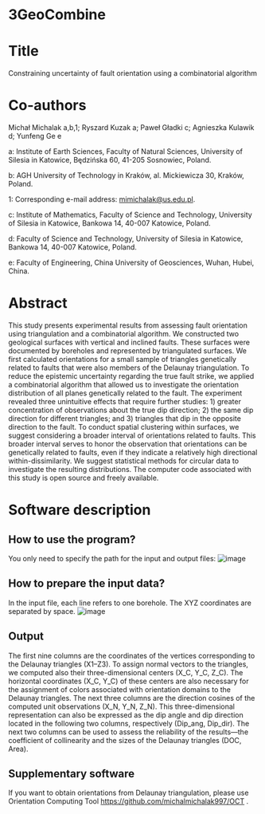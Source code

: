 # 3GeoCombine

# Title
Constraining uncertainty of fault orientation using a combinatorial algorithm

# Co-authors

Michał Michalak a,b,1; Ryszard Kuzak a; Paweł Gładki c; Agnieszka Kulawik d; Yunfeng Ge e

a: Institute of Earth Sciences, Faculty of Natural Sciences, University of Silesia in Katowice, Będzińska 60, 41-205 Sosnowiec, Poland.

b: AGH University of Technology in Kraków, al. Mickiewicza 30, Kraków, Poland.

1: Corresponding e-mail address: mimichalak@us.edu.pl.

c: Institute of Mathematics, Faculty of Science and Technology, University of Silesia in Katowice, Bankowa 14, 40-007 Katowice, Poland.

d: Faculty of Science and Technology, University of Silesia in Katowice, Bankowa 14, 40-007 Katowice, Poland.

e: Faculty of Engineering, China University of Geosciences, Wuhan, Hubei, China.

# Abstract
This study presents experimental results from assessing fault orientation using
triangulation and a combinatorial algorithm. We constructed two geological surfaces
with vertical and inclined faults. These surfaces were documented by boreholes and
represented by triangulated surfaces. We first calculated orientations for a small
sample of triangles genetically related to faults that were also members of the
Delaunay triangulation. To reduce the epistemic uncertainty regarding the true fault
strike, we applied a combinatorial algorithm that allowed us to investigate the
orientation distribution of all planes genetically related to the fault. The experiment
revealed three unintuitive effects that require further studies: 1) greater concentration
of observations about the true dip direction; 2) the same dip direction for different
triangles; and 3) triangles that dip in the opposite direction to the fault. To conduct
spatial clustering within surfaces, we suggest considering a broader interval of
orientations related to faults. This broader interval serves to honor the observation that
orientations can be genetically related to faults, even if they indicate a relatively high
directional within-dissimilarity. We suggest statistical methods for circular data to
investigate the resulting distributions. The computer code associated with this study is
open source and freely available.

# Software description
## How to use the program?
You only need to specify the path for the input and output files:
![image](https://user-images.githubusercontent.com/28152295/114365407-bd596580-9b7a-11eb-968e-b21fca674854.png)

## How to prepare the input data?
In the input file, each line refers to one borehole. The XYZ coordinates are separated by space.
![image](https://user-images.githubusercontent.com/28152295/114365609-eb3eaa00-9b7a-11eb-9604-aeeb6ee42313.png)

## Output
The first nine columns are the coordinates of the vertices corresponding to the Delaunay triangles (X1–Z3). To assign normal vectors to the triangles, we computed also their three-dimensional centers (X_C, Y_C, Z_C). The horizontal coordinates (X_C, Y_C) of these centers are also necessary for the assignment of colors associated with orientation domains to the Delaunay triangles. The next three columns are the direction cosines of the computed unit observations (X_N, Y_N, Z_N). This three-dimensional representation can also be expressed as the dip angle and dip direction located in the following two columns, respectively (Dip_ang, Dip_dir). The next two columns can be used to assess the reliability of the results—the coefficient of collinearity and the sizes of the Delaunay triangles (DOC, Area).

## Supplementary software

If you want to obtain orientations from Delaunay triangulation, please use Orientation Computing Tool https://github.com/michalmichalak997/OCT .

